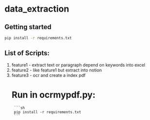 # data_extraction

## Getting started
```sh
pip install -r requirements.txt
```

## List of Scripts:
1. feature1 - extract text or paragraph depend on keywords into excel
2. feature2 - like feature1 but extract into notion
3. feature3 - ocr and create a index pdf
    # Run in ocrmypdf.py: 
        ```sh
        pip install -r requirements.txt
        ```